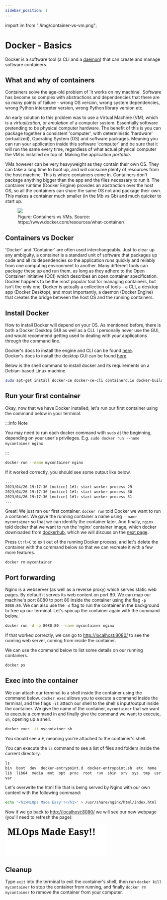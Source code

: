```yaml
---
sidebar_position: 1
---
```


import im from "./img/container-vs-vm.png";

# Docker - Basics

Docker is a software tool (a CLI and a [daemon](<https://en.wikipedia.org/wiki/Daemon_(computing)>)) that can create and manage software containers.

## What and why of containers

Containers solve the age-old problem of 'it works on my machine'. Software has become so complex with abstractions and dependencies that there are so many points of failure - wrong OS version, wrong system dependencies, wrong Python interpreter version, wrong Python library version etc.

An early solution to this problem was to use a Virtual Machine (VM), which is a _virtualization_, or _emulation_ of a computer system. Essentially software pretending to be physical computer hardware. The benefit of this is you can package together a consistent 'computer', with deterministic 'hardware' (virtualized), Operating System (OS) and software packages. Meaning you can run your application inside this software 'computer' and be sure that it will run the same every time, regardless of what actual physical computer the VM is installed on top of. Making the application _portable_.

VMs however can be very heavyweight as they contain their own OS. They can take a long time to boot up, and will consume plenty of resources from the host machine. This is where containers come in. Containers don't package anything bigger than the app and the files necessary to run it. The container runtime (Docker Engine) provides an abstraction over the host OS, so all the containers can share the same OS not and package their own. This makes a container much smaller (in the Mb vs Gb) and much quicker to start up.

<figure>
  <img src={im} />
  <figcaption>
    Figure: Containers vs VMs. Source:
    https://www.docker.com/resources/what-container/
  </figcaption>
</figure>

## Containers vs Docker

'Docker' and 'Container' are often used interchangeably. Just to clear up any ambiguity, a container is a standard unit of software that packages up code and all its dependencies so the application runs quickly and reliably from one computing environment to another. Many different tools can package these up and run them, as long as they adhere to the Open Container Initiative (OCI) which describes an open container specification. Docker happens to be the most popular tool for managing containers, but isn't the only one. Docker is actually a collection of tools - a CLI, a desktop app (Docker Desktop), and most importantly, a daemon (Docker Engine) that creates the bridge between the host OS and the running containers.

## Install Docker

How to install Docker will depend on your OS. As mentioned before, there is both a Docker Desktop GUI as well as a CLI. I personally never use the GUI, and would recommend getting used to dealing with your applications through the command line.

Docker's docs to install the engine and CLI can be found [here](https://docs.docker.com/engine/).  
Docker's docs to install the desktop GUI can be found [here](https://docs.docker.com/desktop/).

Below is the shell command to install docker and its requirements on a Debian-based Linux machine.

```bash
sudo apt-get install docker-ce docker-ce-cli containerd.io docker-buildx-plugin docker-compose-plugin
```

## Run your first container

Okay, now that we have Docker installed, let's run our first container using the command below in your terminal.

:::info Note

You may need to run each docker command with `sudo` at the beginning, depending on your user's privileges. E.g. `sudo docker run --name mycontainer nginx`

:::

```bash
docker run --name mycontainer nginx
```

If it worked correctly, you should see some output like below.

```
...
2023/04/26 19:17:36 [notice] 1#1: start worker process 29
2023/04/26 19:17:36 [notice] 1#1: start worker process 30
2023/04/26 19:17:36 [notice] 1#1: start worker process 31
...
```

Great! We just ran our first container. `docker run` told Docker we want to run a container. We gave the running container a name using `--name mycontainer` so that we can identify the container later. And finally, `nginx` told docker that we want to run the 'nginx' container image, which docker downloaded from [dockerhub](https://hub.docker.com/), which we will discuss on the [next page](container-registries).

Press `Ctrl+C` to exit out of the running Docker process, and let's delete the container with the command below so that we can recreate it with a few more features.

```bash
docker rm mycontainer
```

## Port forwarding

Nginx is a webserver (as well as a reverse proxy) which serves static web pages. By default it serves its web content on port 80. We can map our machine's port 8080 to port 80 inside the container using the flag `-p 8080:80`. We can also use the `-d` flag to run the container in the background to free up our terminal. Let's spin up the container again with the command below.

```bash
docker run -d -p 8080:80 --name mycontainer nginx
```

If that worked correctly, we can go to [http://localhost:8080/](http://localhost:8080/) to see the running web server, coming from inside the container.

We can use the command below to list some details on our running containers.

```bash
docker ps
```

## Exec into the container

We can attach our terminal to a shell inside the container using the command below. `docker exec` allows you to execute a command inside the terminal, and the flags `-it` attach our shell to the shell's input/output inside the container. We give the name of the container, `mycontainer` that we want to execute a command in and finally give the command we want to execute, `sh`, opening up a shell.

```bash
docker exec -it mycontainer sh
```

You should see a `#`, meaning you're attached to the container's shell.

You can execute the `ls` command to see a list of files and folders inside the current directory.

```
ls
bin  boot  dev  docker-entrypoint.d  docker-entrypoint.sh  etc  home  lib  lib64  media  mnt  opt  proc  root  run  sbin  srv  sys  tmp  usr  var
```

Let's overwrite the html file that is being served by Nginx with our own content with the following command:

```bash
echo '<h1>MLOps Made Easy!!</h1>' > /usr/share/nginx/html/index.html
```

Now if we go back to [http://localhost:8080/](http://localhost:8080/) we will see our new webpage (you'll need to refresh the page):

![page](img/nginx-page.png)

## Cleanup

Type `exit` into the terminal to exit the container's shell, then run `docker kill mycontainer` to stop the container from running, and finally `docker rm mycontainer` to remove the container from your computer.
